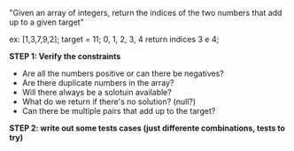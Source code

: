 "Given an array of integers, return the indices of the two numbers that add up to a given target"

ex: [1,3,7,9,2]; target = 11; 
    0, 1, 2, 3, 4
return indices 3 e 4;

**STEP 1: Verify the constraints**
- Are all the numbers positive or can there be negatives?
- Are there duplicate numbers in the array?
- Will there always be a solotuin available?
- What do we return if there's no solution? (null?)
- Can there be multiple pairs that add up to the target?

**STEP 2: write out some tests cases (just differente combinations, tests to try)**

<tag>

</tag>
